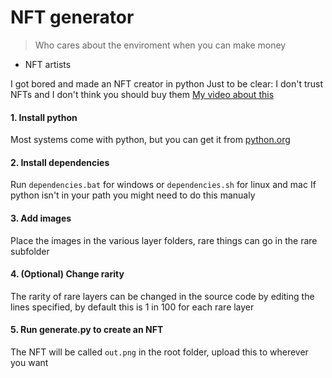 # NFT generator
> Who cares about the enviroment when you can make money
- NFT artists

I got bored and made an NFT creator in python
Just to be clear: I don&#39;t trust NFTs and I don&#39;t think you should buy them
[My video about this](http://https://www.youtube.com/watch?v=2kEojGKt-pM "My video about this")

#### 1. Install python
Most systems come with python, but you can get it from [python.org](https://www.python.org/)
#### 2. Install dependencies
Run `dependencies.bat` for windows or `dependencies.sh` for linux and mac
If python isn't in your path you might need to do this manualy
#### 3. Add images
Place the images in the various layer folders, rare things can go in the rare subfolder
#### 4. (Optional) Change rarity
The rarity of rare layers can be changed in the source code by editing the lines specified, by default this is 1 in 100 for each rare layer
#### 5. Run generate.py to create an NFT
The NFT will be called `out.png` in the root folder, upload this to wherever you want
